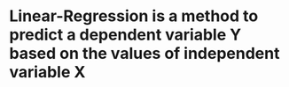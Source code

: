 # Linear-Regression is a method to predict a dependent variable Y based on the values of independent variable X 
